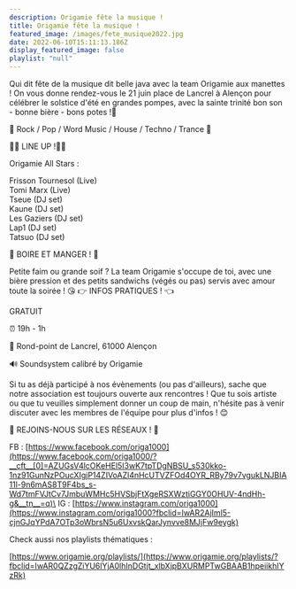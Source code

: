 ```yaml
---
description: Origamie fête la musique !
title: Origamie fête la musique !
featured_image: /images/fete_musique2022.jpg
date: 2022-06-10T15:11:13.186Z
display_featured_image: false
playlist: "null"
---
```

Qui dit fête de la musique dit belle java avec la team Origamie aux manettes ! On vous donne rendez-vous le 21 juin place de Lancrel à Alençon pour célébrer le solstice d'été en grandes pompes, avec la sainte trinité bon son - bonne bière - bons potes !💛

🥁 Rock / Pop / Word Music / House / Techno / Trance 🥁

🏄‍♂️ LINE UP !🏄‍♂️

Origamie All Stars :

Frisson Tournesol (Live)\
Tomi Marx (Live)\
Tseue (DJ set)\
Kaune (DJ set)\
Les Gaziers (DJ set)\
Lap1 (DJ set)\
Tatsuo (DJ set)

🍻 BOIRE ET MANGER ! 🍻

Petite faim ou grande soif ? La team Origamie s'occupe de toi, avec une bière pression et des petits sandwichs (végés ou pas) servis avec amour toute la soirée ! 😘
👉 INFOS PRATIQUES ! 👈

GRATUIT

⏰ 19h - 1h

📍 Rond-point de Lancrel, 61000 Alençon

🔊 Soundsystem calibré by Origamie


Si tu as déjà participé à nos évènements (ou pas d'ailleurs), sache que notre association est toujours ouverte aux rencontres ! Que tu sois artiste ou que tu veuilles simplement donner un coup de main, n'hésite pas à venir discuter avec les membres de l'équipe pour plus d'infos ! 😊

🚀 REJOINS-NOUS SUR LES RÉSEAUX ! 🚀

FB : [https://www.facebook.com/origa1000](https://www.facebook.com/origa1000/?__cft__[0]=AZUGsV4lcOKeHEl5I3wK7tpTDgNBSU_s530kko-1nz91GunNzPOucXIgjP14ZIVoAZl4nHcUTVZFOd4OYR_RBy79v7vgukLNJBIA11l-9n6mAS8T9F4bs_s-Wd7tmFVJtCv7JmbuWMHc5HVSbjFtXgeRSXWztiGGY0OHUV-4ndHh-g&__tn__=q)\
IG : [https://www.instagram.com/origa1000](https://www.instagram.com/origa1000?fbclid=IwAR2AjIml5-cjnGJqYPdA7OTp3oWbrsN5u6UxvskQarJynvve8MJjFw9eygk)

Check aussi nos playlists thématiques :

[https://www.origamie.org/playlists/](https://www.origamie.org/playlists/?fbclid=IwAR0QZzgZiYU6lYjA0lhInDGtjt_xlbXjpBXURMPTwGBAAB1hpeiikhIYzRk)